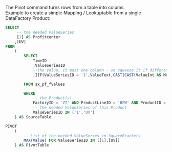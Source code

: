 The Pivot command turns rows from a table into colums.   
Example to create a simple Mapping / Lookuptable from a single DataFactory Product:

````SQL
SELECT 
	 -- the needed ValueSeries
	 [1] AS Profitcenter
	,[UV]
FROM
	(
		SELECT 
			TimeID
			,ValueSeriesID
			--the Value, it must one column - so squeeze it if different types
			,IIF(ValueSeriesID = '1',ValueText,CAST(CAST(ValueInt AS Money)/100 AS NVARCHAR)) AS Value

		FROM sx_pf_fValues 

		WHERE 	
			-- the Product(s)	
			FactoryID = 'ZT' AND ProductLineID = 'BFW' AND ProductID = 'M1' AND
			-- the needed ValueSeries of this Product
			ValueSeriesID IN ('1','UV')
	) AS SourceTable

PIVOT
	(	
		-- List of the needed ValueSeries in SquareBrackets
		MAX(Value) FOR ValueSeriesID IN ([1],[UV])
	) AS PivotTable
 ````
